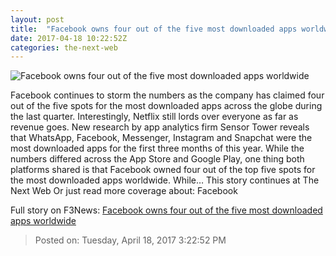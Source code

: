```yaml
---
layout: post
title:  "Facebook owns four out of the five most downloaded apps worldwide"
date: 2017-04-18 10:22:52Z
categories: the-next-web
---
```


![Facebook owns four out of the five most downloaded apps worldwide](https://cdn2.tnwcdn.com/wp-content/blogs.dir/1/files/2017/04/facebook-text-logo.jpg)

Facebook continues to storm the numbers as the company has claimed four out of the five spots for the most downloaded apps across the globe during the last quarter. Interestingly, Netflix still lords over everyone as far as revenue goes. New research by app analytics firm Sensor Tower reveals that WhatsApp, Facebook, Messenger, Instagram and Snapchat were the most downloaded apps for the first three months of this year. While the numbers differed across the App Store and Google Play, one thing both platforms shared is that Facebook owned four out of the top five spots for the most downloaded apps worldwide. While… This story continues at The Next Web Or just read more coverage about: Facebook


Full story on F3News: [Facebook owns four out of the five most downloaded apps worldwide](http://www.f3nws.com/n/sACXbG)

> Posted on: Tuesday, April 18, 2017 3:22:52 PM
